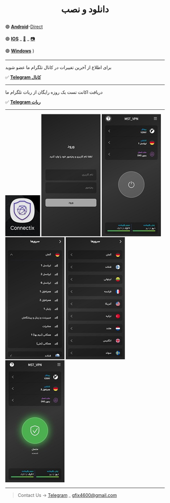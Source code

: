 
<h1>
<center> 
        <p>
          دانلود و نصب 
        </p>
</center>
</h1>


🟣 [**Android**](https://play.google.com/store/apps/details?id=uk.connectix.app)-[Direct](https://apps.irancdn.org/android/connectix-2.0.2.apk) 
 
🟣 [**IOS**](http://testflight.apple.com/join/ATDvld9Y)  _ [🎥](https://drive.google.com/file/d/1ZNYhNTZCxctBvze1bEsSok4ujWjHx756/view?usp=drive_web) _ [📷](https://github.com/mostafacpr/connectix/blob/main/image/cios.jpg)

🟣 [**Windows**](https://apps.irancdn.org/windows/Connectix-2.0.2.zip)
)


---
برای اطلاع از آخرین تغییرات در کانال تلگرام ما عضو شوید

✅ [**Telegram کانال**](https://t.me/+QDqHzG8cLuQ1Y2E8)

---
دریافت اکانت تست یک روزه رایگان از ربات تلگرام ما

✅ [**Telegram ربات**](https://t.me/mst_vpn_bot)

---

<img src="image/c4.jpg" />

<img src="image/1.jpg" />

<img src="image/2.jpg" />

<img src="image/4.jpg" />

<img src="image/3.jpg" />

<img src="image/5.jpg" />

__________________________________________

> Contact Us → [Telegram](http://t.me/fastfixgsm) _ [gfix4600@gmail.com](mailto:gfix4600@gmail.com)       


